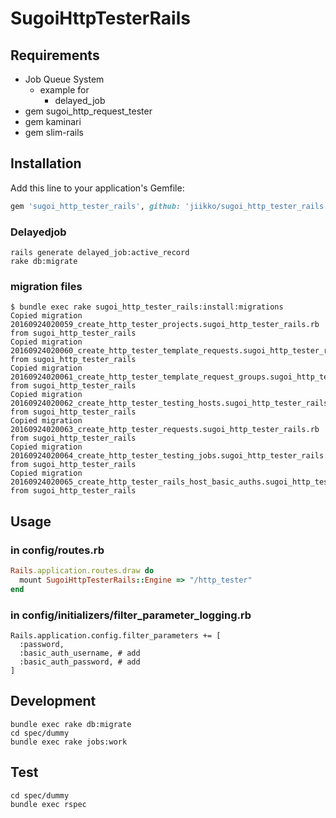 # SugoiHttpTesterRails
## Requirements
* Job Queue System
  * example for
    * delayed_job
* gem sugoi_http_request_tester
* gem kaminari
* gem slim-rails

## Installation
Add this line to your application's Gemfile:

```ruby
gem 'sugoi_http_tester_rails', github: 'jiikko/sugoi_http_tester_rails'
```

### Delayedjob
```
rails generate delayed_job:active_record
rake db:migrate
```

### migration files
```
$ bundle exec rake sugoi_http_tester_rails:install:migrations
Copied migration 20160924020059_create_http_tester_projects.sugoi_http_tester_rails.rb from sugoi_http_tester_rails
Copied migration 20160924020060_create_http_tester_template_requests.sugoi_http_tester_rails.rb from sugoi_http_tester_rails
Copied migration 20160924020061_create_http_tester_template_request_groups.sugoi_http_tester_rails.rb from sugoi_http_tester_rails
Copied migration 20160924020062_create_http_tester_testing_hosts.sugoi_http_tester_rails.rb from sugoi_http_tester_rails
Copied migration 20160924020063_create_http_tester_requests.sugoi_http_tester_rails.rb from sugoi_http_tester_rails
Copied migration 20160924020064_create_http_tester_testing_jobs.sugoi_http_tester_rails.rb from sugoi_http_tester_rails
Copied migration 20160924020065_create_http_tester_rails_host_basic_auths.sugoi_http_tester_rails.rb from sugoi_http_tester_rails
```

## Usage
### in config/routes.rb
```ruby
Rails.application.routes.draw do
  mount SugoiHttpTesterRails::Engine => "/http_tester"
end
```

### in config/initializers/filter_parameter_logging.rb
```
Rails.application.config.filter_parameters += [
  :password,
  :basic_auth_username, # add
  :basic_auth_password, # add
]
```

## Development
```
bundle exec rake db:migrate
cd spec/dummy
bundle exec rake jobs:work
```

## Test
```shell
cd spec/dummy
bundle exec rspec
```
